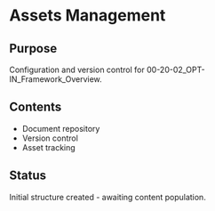 # Assets Management

## Purpose
Configuration and version control for 00-20-02_OPT-IN_Framework_Overview.

## Contents
- Document repository
- Version control
- Asset tracking

## Status
Initial structure created - awaiting content population.
